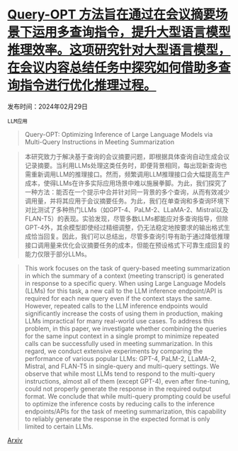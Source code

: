 # [Query-OPT 方法旨在通过在会议摘要场景下运用多查询指令，提升大型语言模型推理效率。这项研究针对大型语言模型，在会议内容总结任务中探究如何借助多查询指令进行优化推理过程。](https://arxiv.org/abs/2403.00067)

发布时间：2024年02月29日

`LLM应用`

> Query-OPT: Optimizing Inference of Large Language Models via Multi-Query Instructions in Meeting Summarization

> 本研究致力于解决基于查询的会议摘要问题，即根据具体查询自动生成会议记录摘要。当利用LLMs处理这类任务时，即便背景相同，每出现新查询也需重新调用LLM的推理接口。然而，频繁调用LLM推理接口会大幅提高生产成本，使得LLMs在许多实际应用场景中难以施展拳脚。为此，我们探究了一种方法：能否在一个提示中合并针对同一背景的多个查询，从而有效减少调用量，并将其应用于会议摘要任务。为此，我们在单查询和多查询环境下对比测试了多种热门LLMs（如GPT-4、PaLM-2、LLaMA-2、Mistral以及FLAN-T5）的表现。实验发现，尽管多数LLMs都能应对多查询指导，但除GPT-4外，其余模型即使经过精细调整，仍无法稳定地按要求的输出格式生成恰当回复。因此，我们可以总结出，尽管多查询引导有助于通过降低推理接口调用量来优化会议摘要任务的成本，但能在预设格式下可靠生成回复的能力仅限于部分LLMs。

> This work focuses on the task of query-based meeting summarization in which the summary of a context (meeting transcript) is generated in response to a specific query. When using Large Language Models (LLMs) for this task, a new call to the LLM inference endpoint/API is required for each new query even if the context stays the same. However, repeated calls to the LLM inference endpoints would significantly increase the costs of using them in production, making LLMs impractical for many real-world use cases. To address this problem, in this paper, we investigate whether combining the queries for the same input context in a single prompt to minimize repeated calls can be successfully used in meeting summarization. In this regard, we conduct extensive experiments by comparing the performance of various popular LLMs: GPT-4, PaLM-2, LLaMA-2, Mistral, and FLAN-T5 in single-query and multi-query settings. We observe that while most LLMs tend to respond to the multi-query instructions, almost all of them (except GPT-4), even after fine-tuning, could not properly generate the response in the required output format. We conclude that while multi-query prompting could be useful to optimize the inference costs by reducing calls to the inference endpoints/APIs for the task of meeting summarization, this capability to reliably generate the response in the expected format is only limited to certain LLMs.

[Arxiv](https://arxiv.org/abs/2403.00067)